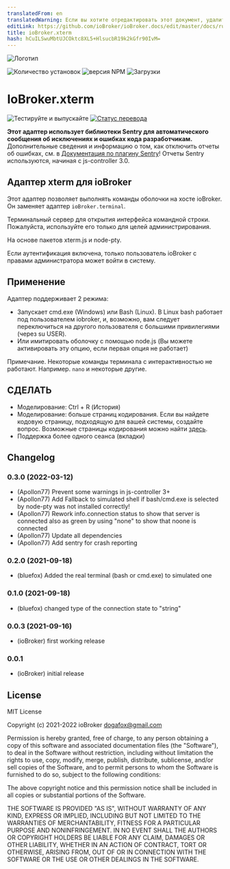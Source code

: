 ```yaml
---
translatedFrom: en
translatedWarning: Если вы хотите отредактировать этот документ, удалите поле «translationFrom», в противном случае этот документ будет снова автоматически переведен
editLink: https://github.com/ioBroker/ioBroker.docs/edit/master/docs/ru/adapterref/iobroker.xterm/README.md
title: ioBroker.xterm
hash: hCuILSwuMbtUJCOktc8XL5+HlsucbR19k2kGfr90IvM=
---
```

![Логотип](../../../en/adapterref/iobroker.xterm/admin/xterm.png)

![Количество установок](http://iobroker.live/badges/xterm-stable.svg)
![версия NPM](http://img.shields.io/npm/v/iobroker.xterm.svg)
![Загрузки](https://img.shields.io/npm/dm/iobroker.xterm.svg)

# IoBroker.xterm
![Тестируйте и выпускайте](https://github.com/ioBroker/ioBroker.xterm/workflows/Test%20and%20Release/badge.svg) [![Статус перевода](https://weblate.iobroker.net/widgets/adapters/-/xterm/svg-badge.svg)](https://weblate.iobroker.net/engage/adapters/?utm_source=widget)

**Этот адаптер использует библиотеки Sentry для автоматического сообщения об исключениях и ошибках кода разработчикам.** Дополнительные сведения и информацию о том, как отключить отчеты об ошибках, см. в [Документация по плагину Sentry](https://github.com/ioBroker/plugin-sentry#plugin-sentry)! Отчеты Sentry используются, начиная с js-controller 3.0.

## Адаптер xterm для ioBroker
Этот адаптер позволяет выполнять команды оболочки на хосте ioBroker. Он заменяет адаптер `ioBroker.terminal`.

Терминальный сервер для открытия интерфейса командной строки.
Пожалуйста, используйте его только для целей администрирования.

На основе пакетов xterm.js и node-pty.

Если аутентификация включена, только пользователь ioBroker с правами администратора может войти в систему.

## Применение
Адаптер поддерживает 2 режима:

- Запускает cmd.exe (Windows) или Bash (Linux). В Linux bash работает под пользователем iobroker, и, возможно, вам следует переключиться на другого пользователя с большими привилегиями (через su USER).
- Или имитировать оболочку с помощью node.js (Вы можете активировать эту опцию, если первая опция не работает)

Примечание. Некоторые команды терминала с интерактивностью не работают. Например. `nano` и некоторые другие.

## СДЕЛАТЬ
- Моделирование: Ctrl + R (История)
- Моделирование: больше страниц кодирования. Если вы найдете кодовую страницу, подходящую для вашей системы, создайте вопрос. Возможные страницы кодирования можно найти [здесь](https://github.com/ashtuchkin/iconv-lite/wiki/Supported-Encodings).
- Поддержка более одного сеанса (вкладки)

<!-- Заполнитель для следующей версии (в начале строки):

### __РАБОТА ВЫПОЛНЯЕТСЯ__ -->

## Changelog
### 0.3.0 (2022-03-12)
* (Apollon77) Prevent some warnings in js-controller 3+
* (Apollon77) Add Fallback to simulated shell if bash/cmd.exe is selected by node-pty was not installed correctly!
* (Apollon77) Rework info.connection status to show that server is connected also as green by using "none" to show that noone is connected
* (Apollon77) Update all dependencies
* (Apollon77) Add sentry for crash reporting

### 0.2.0 (2021-09-18)
* (bluefox) Added the real terminal (bash or cmd.exe) to simulated one

### 0.1.0 (2021-09-18)
* (bluefox) changed type of the connection state to "string"

### 0.0.3 (2021-09-16)
* (ioBroker) first working release

### 0.0.1
* (ioBroker) initial release

## License
MIT License

Copyright (c) 2021-2022 ioBroker <dogafox@gmail.com>

Permission is hereby granted, free of charge, to any person obtaining a copy
of this software and associated documentation files (the "Software"), to deal
in the Software without restriction, including without limitation the rights
to use, copy, modify, merge, publish, distribute, sublicense, and/or sell
copies of the Software, and to permit persons to whom the Software is
furnished to do so, subject to the following conditions:

The above copyright notice and this permission notice shall be included in all
copies or substantial portions of the Software.

THE SOFTWARE IS PROVIDED "AS IS", WITHOUT WARRANTY OF ANY KIND, EXPRESS OR
IMPLIED, INCLUDING BUT NOT LIMITED TO THE WARRANTIES OF MERCHANTABILITY,
FITNESS FOR A PARTICULAR PURPOSE AND NONINFRINGEMENT. IN NO EVENT SHALL THE
AUTHORS OR COPYRIGHT HOLDERS BE LIABLE FOR ANY CLAIM, DAMAGES OR OTHER
LIABILITY, WHETHER IN AN ACTION OF CONTRACT, TORT OR OTHERWISE, ARISING FROM,
OUT OF OR IN CONNECTION WITH THE SOFTWARE OR THE USE OR OTHER DEALINGS IN THE
SOFTWARE.